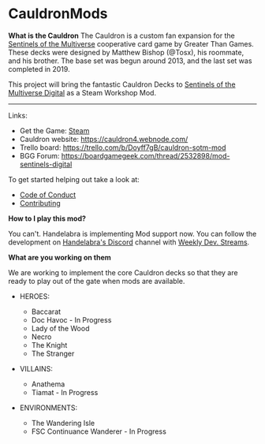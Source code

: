 # CauldronMods

**What is the Cauldron**
The Cauldron is a custom fan expansion for the [Sentinels of the Multiverse](http://sentinelsofthemultiverse.com/)
cooperative card game by Greater Than Games.  These decks were designed by Matthew Bishop (@Tosx), his roommate, and his brother.
The base set was begun around 2013, and the last set was completed in 2019.

This project will bring the fantastic Cauldron Decks to [Sentinels of the Multiverse Digital](https://store.steampowered.com/app/337150/Sentinels_of_the_Multiverse/) as a Steam Workshop Mod.

----------------------------------------------------------

Links:
- Get the Game: [Steam](https://store.steampowered.com/app/337150/Sentinels_of_the_Multiverse/)
- Cauldron website: https://cauldron4.webnode.com/
- Trello board: https://trello.com/b/Doyff7gB/cauldron-sotm-mod
- BGG Forum: https://boardgamegeek.com/thread/2532898/mod-sentinels-digital 

To get started helping out take a look at:
- [Code of Conduct](./Docs/CODE_OF_CONDUCT.md)
- [Contributing](./Docs/CONTRIBUTING.md)

**How to I play this mod?**

You can't.
Handelabra is implementing Mod support now.
You can follow the development on [Handelabra's Discord](https://discordapp.com/invite/handelabra)
channel with [Weekly Dev. Streams](https://www.youtube.com/playlist?list=PLGPBmjNUB43ick6QwxGIOMFFN5yKuTvQU).

**What are you working on them**

We are working to implement the core Cauldron decks so that they are ready to play out of the gate
when mods are available.

- HEROES:
  - Baccarat
  - Doc Havoc - In Progress
  - Lady of the Wood
  - Necro
  - The Knight
  - The Stranger

- VILLAINS:
  - Anathema
  - Tiamat - In Progress

- ENVIRONMENTS:
  - The Wandering Isle
  - FSC Continuance Wanderer - In Progress
